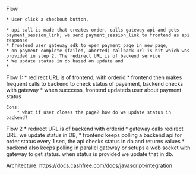 

Flow

    * User click a checkout button, 

    * api call is made that creates order, calls gateway api and gets payment_session_link, we send payment_session_link to frontend as api response
    * frontend user gateway sdk to open payment page in new page, 
    * on payment complete (failed, aborted) callback url is hit which was provided in step 2. The redirect URL is of backend service
    * We update status in db based on update and 
    * 


Flow 1:
    * redirect URL is of frontend, with orderid
    * frontend then makes frequent calls to backend to check status of payement, backend checks with gateway
    * when succcess, frontend updateds user about payment status
    
    Cons:
        * what if user closes the page? how do we update status in backend?

Flow 2
    * redirect URL is of backend with orderid
    * gateway calls redirect URL, we update status in DB, 
    * frontend keeps polling a backend api for order status every 1 sec, the api checks status in db and returns values
    * backend also keeps polling in parallel gateway or setups a web socket with gateway to get status. when status is provided we update that in db.




Architecture: https://docs.cashfree.com/docs/javascript-integration